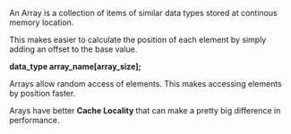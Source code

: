 An Array is a collection of items of similar data types stored at
continous memory location.

This makes easier to calculate the position of each element by simply adding an offset to the base value.

<strong>data_type array_name[array_size];</strong>

Arrays allow random access of elements. This makes accessing elements by
position faster.

Arays have better <strong> Cache Locality </strong> that can make a pretty big difference in performance.


